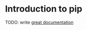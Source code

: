 # Introduction to pip

TODO: write [great documentation](http://jacobian.org/writing/what-to-write/)
